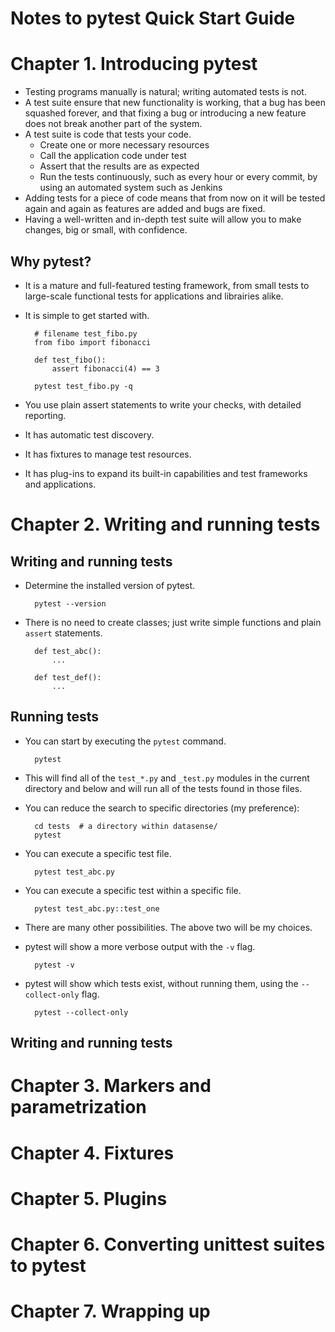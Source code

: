# Notes to pytest Quick Start Guide

# Chapter 1. Introducing pytest

- Testing programs manually is natural; writing automated tests is not.
- A test suite ensure that new functionality is working, that a bug has been squashed forever, and that fixing a bug or introducing a new feature does not break another part of the system.
- A test suite is code that tests your code.
    - Create one or more necessary resources
    - Call the application code under test
    - Assert that the results are as expected
    - Run the tests continuously, such as every hour or every commit, by using an automated system such as Jenkins
- Adding tests for a piece of code means that from now on it will be tested again and again as features are added and bugs are fixed.
- Having a well-written and in-depth test suite will allow you to make changes, big or small, with confidence.

## Why pytest?

- It is a mature and full-featured testing framework, from small tests to large-scale functional tests for applications and librairies alike.
- It is simple to get started with.

        # filename test_fibo.py
        from fibo import fibonacci

        def test_fibo():
            assert fibonacci(4) == 3

        pytest test_fibo.py -q

- You use plain assert statements to write  your checks, with detailed reporting.
- It has automatic test discovery.
- It has fixtures to manage test resources.
- It has plug-ins to expand its built-in capabilities and test frameworks and applications.

# Chapter 2. Writing and running tests

## Writing and running tests

- Determine the installed version of pytest.

        pytest --version

- There is no need to create classes; just write simple functions and plain `assert` statements.

        def test_abc():
            ...

        def test_def():
            ...
## Running tests

- You can start by executing the `pytest` command.

        pytest

- This will find all of the `test_*.py` and `_test.py` modules in the current directory and below and will run all of the tests found in those files.
- You can reduce the search to specific directories (my preference):

        cd tests  # a directory within datasense/
        pytest

- You can execute a specific test file.

        pytest test_abc.py

- You can execute a specific test within a specific file.

        pytest test_abc.py::test_one

- There are many other possibilities. The above two will be my choices.
- pytest will show a more verbose output with the `-v` flag.

        pytest -v

- pytest will show which tests exist, without running them, using the `--collect-only` flag.

        pytest --collect-only
## Writing and running tests
# Chapter 3. Markers and parametrization

# Chapter 4. Fixtures

# Chapter 5. Plugins

# Chapter 6. Converting unittest suites to pytest

# Chapter 7. Wrapping up

